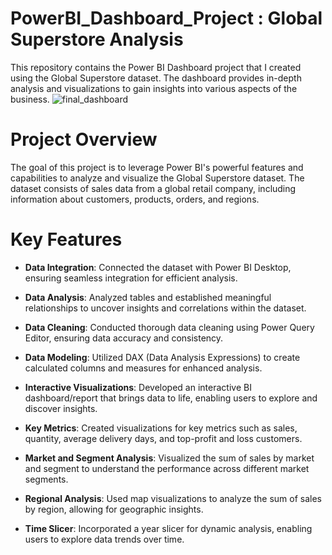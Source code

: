 # PowerBI_Dashboard_Project : Global Superstore Analysis
This repository contains the Power BI Dashboard project that I created using the Global Superstore dataset. The dashboard provides in-depth analysis and visualizations to gain insights into various aspects of the business.
![final_dashboard](https://github.com/mainakdas12345/PowerBI_dashboard_Project/assets/128472098/d7b3fed8-5340-4620-98d3-b9d407849f13)
# Project Overview
The goal of this project is to leverage Power BI's powerful features and capabilities to analyze and visualize the Global Superstore dataset. The dataset consists of sales data from a global retail company, including information about customers, products, orders, and regions.
# Key Features

- **Data Integration**: Connected the dataset with Power BI Desktop, ensuring seamless integration for efficient analysis.

- **Data Analysis**: Analyzed tables and established meaningful relationships to uncover insights and correlations within the dataset.

- **Data Cleaning**: Conducted thorough data cleaning using Power Query Editor, ensuring data accuracy and consistency.

- **Data Modeling**: Utilized DAX (Data Analysis Expressions) to create calculated columns and measures for enhanced analysis.

- **Interactive Visualizations**: Developed an interactive BI dashboard/report that brings data to life, enabling users to explore and discover insights.

- **Key Metrics**: Created visualizations for key metrics such as sales, quantity, average delivery days, and top-profit and loss customers.

- **Market and Segment Analysis**: Visualized the sum of sales by market and segment to understand the performance across different market segments.

- **Regional Analysis**: Used map visualizations to analyze the sum of sales by region, allowing for geographic insights.

- **Time Slicer**: Incorporated a year slicer for dynamic analysis, enabling users to explore data trends over time.
